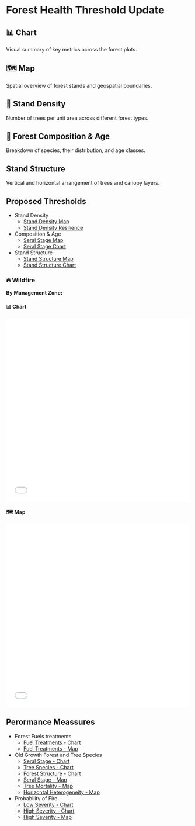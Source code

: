 # Forest Health Threshold Update
## 📊 Chart
Visual summary of key metrics across the forest plots.

## 🗺️ Map
Spatial overview of forest stands and geospatial boundaries.

## 🌲 Stand Density
Number of trees per unit area across different forest types.

## 🌳 Forest Composition & Age
Breakdown of species, their distribution, and age classes.

##  Stand Structure
Vertical and horizontal arrangement of trees and canopy layers.
## Proposed Thresholds

* Stand Density
  * [Stand Density Map](DataVisualizations\StandDensityMap.html)
  * [Stand Density Resilience](DataVisualizations\StandDensityChart.html)
* Composition & Age
    * [Seral Stage Map](DataVisualizations\SeralStageMap.html)
    * [Seral Stage Chart](DataVisualizations\SeralStage_Chart.html)
* Stand Structure
    * [Stand Structure Map](DataVisualizations\StandStructureMap.html)
    * [Stand Structure Chart](DataVisualizations\StandStructureChart.html)

### 🔥 Wildfire

**By Management Zone:**
#### 📊 Chart
<iframe src="DataVisualizations/FireSeverity_ManagementZone.html" width="100%" height="500" frameborder="0"></iframe>  

#### 🗺️ Map
<iframe src="DataVisualizations/FireSeverity_ManagementZone.html" width="100%" height="500" frameborder="0"></iframe>  

## Perormance Meassures 

* Forest Fuels treatments
  * [Fuel Treatments - Chart](DataVisualizations\ForestFuel.html)
  * [Fuel Treatments - Map](DataVisualizations\ForestFuelTreatment.html)
* Old Growth Forest and Tree Species
  * [Seral Stage - Chart](DataVisualizations\OldGrowthForest_SeralStage.html)
  * [Tree Species - Chart](DataVisualizations\OldGrowthForest_Species.html)
  * [Forest Structure - Chart](DataVisualizations\OldGrowthForest_Structure.html)
  * [Seral Stage - Map](DataVisualizations\SearalStage.html)
  * [Tree Mortality - Map](DataVisualizations\TreeMortality.html)
  * [Horizontal Heterogeneity - Map](DataVisualizations\HorizontalHeterogeneity.html)
* Probability of Fire
  * [Low Severity - Chart](DataVisualizations\Probability_of_Low_Severity_Fire.html)
  * [High Severity - Chart](DataVisualizations\Probability_of_High_Severity_Fire.html)
  * [High Severity - Map](DataVisualizations\HighSeverityFireProbable.html)

